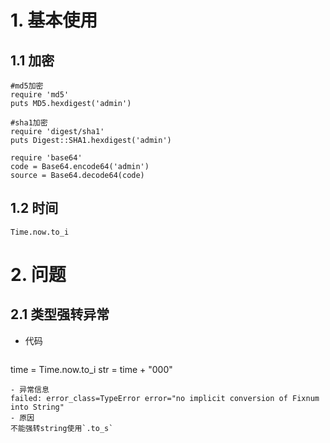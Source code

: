 # 1. 基本使用
## 1.1 加密
```
#md5加密
require 'md5' 
puts MD5.hexdigest('admin')
 
#sha1加密
require 'digest/sha1' 
puts Digest::SHA1.hexdigest('admin')
 
require 'base64' 
code = Base64.encode64('admin') 
source = Base64.decode64(code)
```
## 1.2 时间

```
Time.now.to_i
```

# 2. 问题
## 2.1 类型强转异常
- 代码
  ```
time = Time.now.to_i
str = time + "000"
  ```
- 异常信息
  failed: error_class=TypeError error="no implicit conversion of Fixnum into String"
- 原因
不能强转string使用`.to_s`